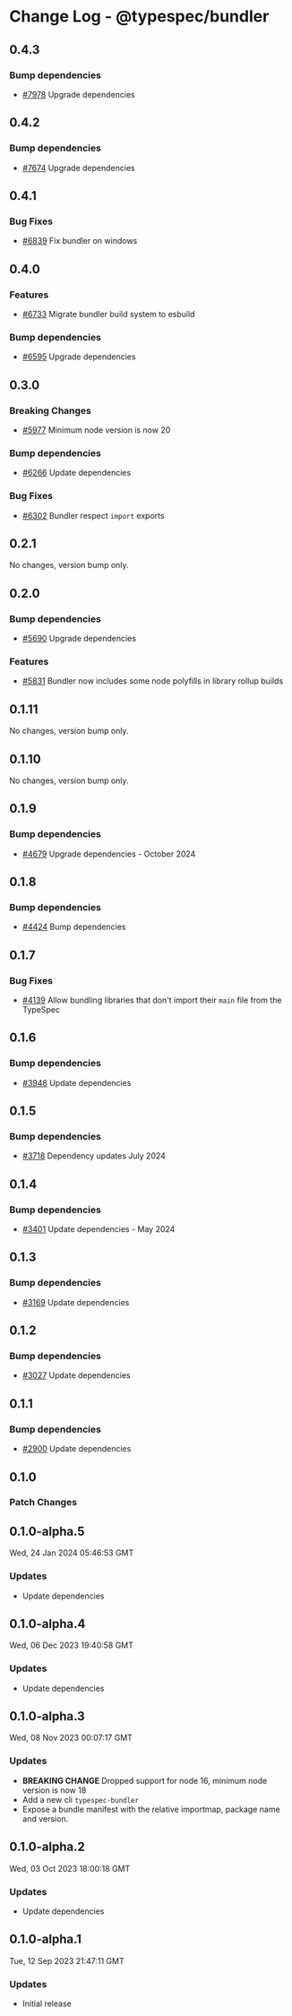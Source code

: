 # Change Log - @typespec/bundler

## 0.4.3

### Bump dependencies

- [#7978](https://github.com/microsoft/typespec/pull/7978) Upgrade dependencies


## 0.4.2

### Bump dependencies

- [#7674](https://github.com/microsoft/typespec/pull/7674) Upgrade dependencies


## 0.4.1

### Bug Fixes

- [#6839](https://github.com/microsoft/typespec/pull/6839) Fix bundler on windows


## 0.4.0

### Features

- [#6733](https://github.com/microsoft/typespec/pull/6733) Migrate bundler build system to esbuild

### Bump dependencies

- [#6595](https://github.com/microsoft/typespec/pull/6595) Upgrade dependencies


## 0.3.0

### Breaking Changes

- [#5977](https://github.com/microsoft/typespec/pull/5977) Minimum node version is now 20

### Bump dependencies

- [#6266](https://github.com/microsoft/typespec/pull/6266) Update dependencies

### Bug Fixes

- [#6302](https://github.com/microsoft/typespec/pull/6302) Bundler respect `import` exports


## 0.2.1

No changes, version bump only.

## 0.2.0

### Bump dependencies

- [#5690](https://github.com/microsoft/typespec/pull/5690) Upgrade dependencies

### Features

- [#5831](https://github.com/microsoft/typespec/pull/5831) Bundler now includes some node polyfills in library rollup builds


## 0.1.11

No changes, version bump only.

## 0.1.10

No changes, version bump only.

## 0.1.9

### Bump dependencies

- [#4679](https://github.com/microsoft/typespec/pull/4679) Upgrade dependencies - October 2024


## 0.1.8

### Bump dependencies

- [#4424](https://github.com/microsoft/typespec/pull/4424) Bump dependencies


## 0.1.7

### Bug Fixes

- [#4139](https://github.com/microsoft/typespec/pull/4139) Allow bundling libraries that don't import their `main` file from the TypeSpec


## 0.1.6

### Bump dependencies

- [#3948](https://github.com/microsoft/typespec/pull/3948) Update dependencies


## 0.1.5

### Bump dependencies

- [#3718](https://github.com/microsoft/typespec/pull/3718) Dependency updates July 2024


## 0.1.4

### Bump dependencies

- [#3401](https://github.com/microsoft/typespec/pull/3401) Update dependencies - May 2024


## 0.1.3

### Bump dependencies

- [#3169](https://github.com/microsoft/typespec/pull/3169) Update dependencies


## 0.1.2

### Bump dependencies

- [#3027](https://github.com/microsoft/typespec/pull/3027) Update dependencies


## 0.1.1

### Bump dependencies

- [#2900](https://github.com/microsoft/typespec/pull/2900) Update dependencies


## 0.1.0

### Patch Changes



## 0.1.0-alpha.5

Wed, 24 Jan 2024 05:46:53 GMT

### Updates

- Update dependencies

## 0.1.0-alpha.4

Wed, 06 Dec 2023 19:40:58 GMT

### Updates

- Update dependencies

## 0.1.0-alpha.3

Wed, 08 Nov 2023 00:07:17 GMT

### Updates

- **BREAKING CHANGE** Dropped support for node 16, minimum node version is now 18
- Add a new cli `typespec-bundler`
- Expose a bundle manifest with the relative importmap, package name and version.

## 0.1.0-alpha.2

Wed, 03 Oct 2023 18:00:18 GMT

### Updates

- Update dependencies

## 0.1.0-alpha.1

Tue, 12 Sep 2023 21:47:11 GMT

### Updates

- Initial release

